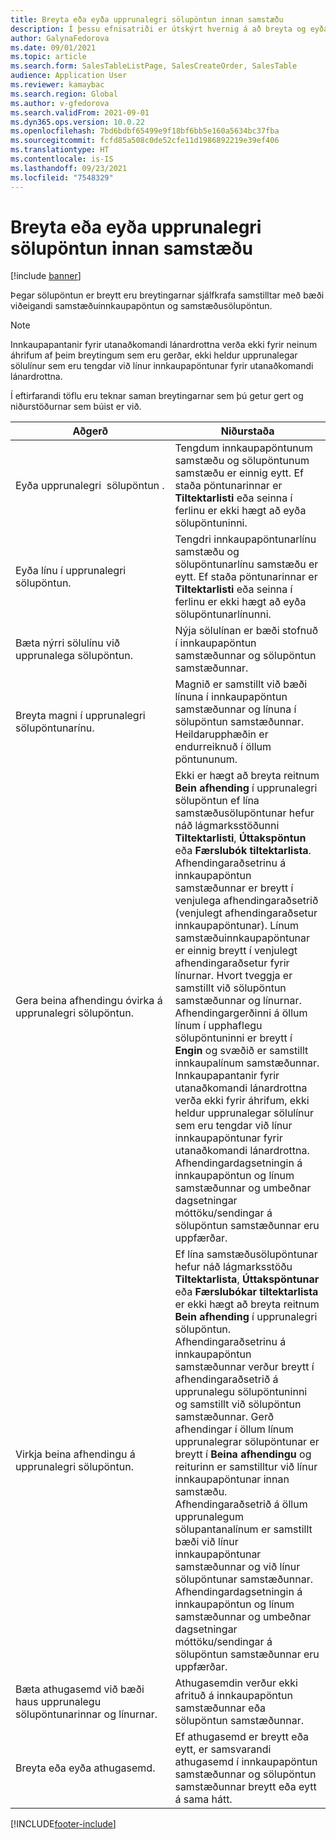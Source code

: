 ```yaml
---
title: Breyta eða eyða upprunalegri sölupöntun innan samstæðu
description: Í þessu efnisatriði er útskýrt hvernig á að breyta og eyða virkni upprunalegrar sölupöntunar
author: GalynaFedorova
ms.date: 09/01/2021
ms.topic: article
ms.search.form: SalesTableListPage, SalesCreateOrder, SalesTable
audience: Application User
ms.reviewer: kamaybac
ms.search.region: Global
ms.author: v-gfedorova
ms.search.validFrom: 2021-09-01
ms.dyn365.ops.version: 10.0.22
ms.openlocfilehash: 7bd6bdbf65499e9f18bf6bb5e160a5634bc37fba
ms.sourcegitcommit: fcfd85a508c0de52cfe11d1986892219e39ef406
ms.translationtype: HT
ms.contentlocale: is-IS
ms.lasthandoff: 09/23/2021
ms.locfileid: "7548329"
---
```

# <a name="change-or-delete-an-original-intercompany-sales-order"></a>Breyta eða eyða upprunalegri sölupöntun innan samstæðu

[!include [banner](../../includes/banner.md)]

Þegar sölupöntun er breytt eru breytingarnar sjálfkrafa samstilltar með bæði viðeigandi samstæðuinnkaupapöntun og samstæðusölupöntun.

> [!NOTE]
> Innkaupapantanir fyrir utanaðkomandi lánardrottna verða ekki fyrir neinum áhrifum af þeim breytingum sem eru gerðar, ekki heldur upprunalegar sölulínur sem eru tengdar við línur innkaupapöntunar fyrir utanaðkomandi lánardrottna.

Í eftirfarandi töflu eru teknar saman breytingarnar sem þú getur gert og niðurstöðurnar sem búist er við.

| Aðgerð | Niðurstaða |
|---|---|
| Eyða&nbsp;upprunalegri&nbsp;&nbsp;sölupöntun&nbsp;. | Tengdum innkaupapöntunum samstæðu og sölupöntunum samstæðu er einnig eytt. Ef staða pöntunarinnar er **Tiltektarlisti** eða seinna í ferlinu er ekki hægt að eyða sölupöntuninni. |
| Eyða línu í upprunalegri sölupöntun. | Tengdri innkaupapöntunarlínu samstæðu og sölupöntunarlínu samstæðu er eytt. Ef staða pöntunarinnar er **Tiltektarlisti** eða seinna í ferlinu er ekki hægt að eyða sölupöntunarlínunni. |
| Bæta nýrri sölulínu við upprunalega sölupöntun. | Nýja sölulínan er bæði stofnuð í innkaupapöntun samstæðunnar og sölupöntun samstæðunnar. |
| Breyta magni í upprunalegri sölupöntunarínu. | Magnið er samstillt við bæði línuna í innkaupapöntun samstæðunnar og línuna í sölupöntun samstæðunnar. Heildarupphæðin er endurreiknuð í öllum pöntununum. |
| Gera beina afhendingu óvirka á upprunalegri sölupöntun. | Ekki er hægt að breyta reitnum **Bein afhending** í upprunalegri sölupöntun ef lína samstæðusölupöntunar hefur náð lágmarksstöðunni **Tiltektarlisti**, **Úttakspöntun** eða **Færslubók tiltektarlista**. Afhendingaraðsetrinu á innkaupapöntun samstæðunnar er breytt í venjulega afhendingaraðsetrið (venjulegt afhendingaraðsetur innkaupapöntunar). Línum samstæðuinnkaupapöntunar er einnig breytt í venjulegt afhendingaraðsetur fyrir línurnar. Hvort tveggja er samstillt við sölupöntun samstæðunnar og línurnar. Afhendingargerðinni á öllum línum í upphaflegu sölupöntuninni er breytt í **Engin** og svæðið er samstillt innkaupalínum samstæðunnar. Innkaupapantanir fyrir utanaðkomandi lánardrottna verða ekki fyrir áhrifum, ekki heldur upprunalegar sölulínur sem eru tengdar við línur innkaupapöntunar fyrir utanaðkomandi lánardrottna. Afhendingardagsetningin á innkaupapöntun og línum samstæðunnar og umbeðnar dagsetningar móttöku/sendingar á sölupöntun samstæðunnar eru uppfærðar. |
| Virkja beina afhendingu á upprunalegri sölupöntun. | Ef lína samstæðusölupöntunar hefur náð lágmarksstöðu **Tiltektarlista**, **Úttakspöntunar** eða **Færslubókar tiltektarlista** er ekki hægt að breyta reitnum **Bein afhending** í upprunalegri sölupöntun. Afhendingaraðsetrinu á innkaupapöntun samstæðunnar verður breytt í afhendingaraðsetrið á upprunalegu sölupöntuninni og samstillt við sölupöntun samstæðunnar. Gerð afhendingar í öllum línum upprunalegrar sölupöntunar er breytt í **Beina afhendingu** og reiturinn er samstilltur við línur innkaupapöntunar innan samstæðu. Afhendingaraðsetrið á öllum upprunalegum sölupantanalínum er samstillt bæði við línur innkaupapöntunar samstæðunnar og við línur sölupöntunar samstæðunnar. Afhendingardagsetningin á innkaupapöntun og línum samstæðunnar og umbeðnar dagsetningar móttöku/sendingar á sölupöntun samstæðunnar eru uppfærðar. |
| Bæta athugasemd við bæði haus upprunalegu sölupöntunarinnar og línurnar. | Athugasemdin verður ekki afrituð á innkaupapöntun samstæðunnar eða sölupöntun samstæðunnar. |
| Breyta eða eyða athugasemd. | Ef athugasemd er breytt eða eytt, er samsvarandi athugasemd í innkaupapöntun samstæðunnar og sölupöntun samstæðunnar breytt eða eytt á sama hátt. |

[!INCLUDE[footer-include](../../includes/footer-banner.md)]
